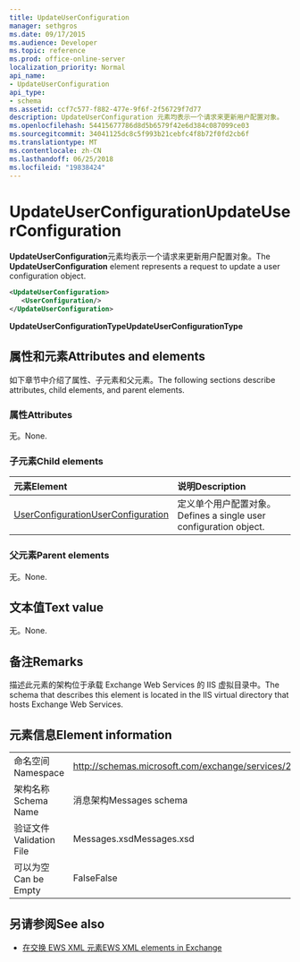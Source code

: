 ```yaml
---
title: UpdateUserConfiguration
manager: sethgros
ms.date: 09/17/2015
ms.audience: Developer
ms.topic: reference
ms.prod: office-online-server
localization_priority: Normal
api_name:
- UpdateUserConfiguration
api_type:
- schema
ms.assetid: ccf7c577-f882-477e-9f6f-2f56729f7d77
description: UpdateUserConfiguration 元素均表示一个请求来更新用户配置对象。
ms.openlocfilehash: 54415677786d8d5b6579f42e6d384c087099ce03
ms.sourcegitcommit: 34041125dc8c5f993b21cebfc4f8b72f0fd2cb6f
ms.translationtype: MT
ms.contentlocale: zh-CN
ms.lasthandoff: 06/25/2018
ms.locfileid: "19838424"
---
```

# <a name="updateuserconfiguration"></a><span data-ttu-id="455df-103">UpdateUserConfiguration</span><span class="sxs-lookup"><span data-stu-id="455df-103">UpdateUserConfiguration</span></span>

<span data-ttu-id="455df-104">**UpdateUserConfiguration**元素均表示一个请求来更新用户配置对象。</span><span class="sxs-lookup"><span data-stu-id="455df-104">The **UpdateUserConfiguration** element represents a request to update a user configuration object.</span></span> 
  
```XML
<UpdateUserConfiguration>
   <UserConfiguration/>
</UpdateUserConfiguration>
```

 <span data-ttu-id="455df-105">**UpdateUserConfigurationType**</span><span class="sxs-lookup"><span data-stu-id="455df-105">**UpdateUserConfigurationType**</span></span>
## <a name="attributes-and-elements"></a><span data-ttu-id="455df-106">属性和元素</span><span class="sxs-lookup"><span data-stu-id="455df-106">Attributes and elements</span></span>

<span data-ttu-id="455df-107">如下章节中介绍了属性、子元素和父元素。</span><span class="sxs-lookup"><span data-stu-id="455df-107">The following sections describe attributes, child elements, and parent elements.</span></span>
  
### <a name="attributes"></a><span data-ttu-id="455df-108">属性</span><span class="sxs-lookup"><span data-stu-id="455df-108">Attributes</span></span>

<span data-ttu-id="455df-109">无。</span><span class="sxs-lookup"><span data-stu-id="455df-109">None.</span></span>
  
### <a name="child-elements"></a><span data-ttu-id="455df-110">子元素</span><span class="sxs-lookup"><span data-stu-id="455df-110">Child elements</span></span>

|<span data-ttu-id="455df-111">**元素**</span><span class="sxs-lookup"><span data-stu-id="455df-111">**Element**</span></span>|<span data-ttu-id="455df-112">**说明**</span><span class="sxs-lookup"><span data-stu-id="455df-112">**Description**</span></span>|
|:-----|:-----|
|[<span data-ttu-id="455df-113">UserConfiguration</span><span class="sxs-lookup"><span data-stu-id="455df-113">UserConfiguration</span></span>](userconfiguration.md) <br/> |<span data-ttu-id="455df-114">定义单个用户配置对象。</span><span class="sxs-lookup"><span data-stu-id="455df-114">Defines a single user configuration object.</span></span>  <br/> |
   
### <a name="parent-elements"></a><span data-ttu-id="455df-115">父元素</span><span class="sxs-lookup"><span data-stu-id="455df-115">Parent elements</span></span>

<span data-ttu-id="455df-116">无。</span><span class="sxs-lookup"><span data-stu-id="455df-116">None.</span></span>
  
## <a name="text-value"></a><span data-ttu-id="455df-117">文本值</span><span class="sxs-lookup"><span data-stu-id="455df-117">Text value</span></span>

<span data-ttu-id="455df-118">无。</span><span class="sxs-lookup"><span data-stu-id="455df-118">None.</span></span>
  
## <a name="remarks"></a><span data-ttu-id="455df-119">备注</span><span class="sxs-lookup"><span data-stu-id="455df-119">Remarks</span></span>

<span data-ttu-id="455df-120">描述此元素的架构位于承载 Exchange Web Services 的 IIS 虚拟目录中。</span><span class="sxs-lookup"><span data-stu-id="455df-120">The schema that describes this element is located in the IIS virtual directory that hosts Exchange Web Services.</span></span>
  
## <a name="element-information"></a><span data-ttu-id="455df-121">元素信息</span><span class="sxs-lookup"><span data-stu-id="455df-121">Element information</span></span>

|||
|:-----|:-----|
|<span data-ttu-id="455df-122">命名空间</span><span class="sxs-lookup"><span data-stu-id="455df-122">Namespace</span></span>  <br/> |http://schemas.microsoft.com/exchange/services/2006/messages  <br/> |
|<span data-ttu-id="455df-123">架构名称</span><span class="sxs-lookup"><span data-stu-id="455df-123">Schema Name</span></span>  <br/> |<span data-ttu-id="455df-124">消息架构</span><span class="sxs-lookup"><span data-stu-id="455df-124">Messages schema</span></span>  <br/> |
|<span data-ttu-id="455df-125">验证文件</span><span class="sxs-lookup"><span data-stu-id="455df-125">Validation File</span></span>  <br/> |<span data-ttu-id="455df-126">Messages.xsd</span><span class="sxs-lookup"><span data-stu-id="455df-126">Messages.xsd</span></span>  <br/> |
|<span data-ttu-id="455df-127">可以为空</span><span class="sxs-lookup"><span data-stu-id="455df-127">Can be Empty</span></span>  <br/> |<span data-ttu-id="455df-128">False</span><span class="sxs-lookup"><span data-stu-id="455df-128">False</span></span>  <br/> |
   
## <a name="see-also"></a><span data-ttu-id="455df-129">另请参阅</span><span class="sxs-lookup"><span data-stu-id="455df-129">See also</span></span>



- [<span data-ttu-id="455df-130">在交换 EWS XML 元素</span><span class="sxs-lookup"><span data-stu-id="455df-130">EWS XML elements in Exchange</span></span>](ews-xml-elements-in-exchange.md)

